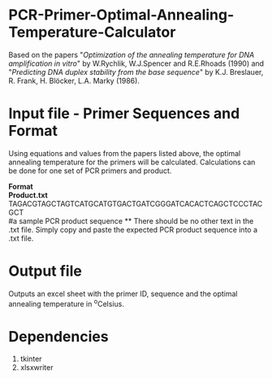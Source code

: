 # PCR-Primer-Optimal-Annealing-Temperature-Calculator
Based on the papers "_Optimization of the annealing temperature for DNA amplification in vitro_" by W.Rychlik, W.J.Spencer and R.E.Rhoads (1990) and "_Predicting DNA duplex stability from the base sequence_" by K.J. Breslauer, R. Frank, H. Blöcker, L.A. Marky (1986).

# Input file - Primer Sequences and Format

Using equations and values from the papers listed above, the optimal annealing temperature for the primers will be calculated. 
Calculations can be done for one set of PCR primers and product. 

**Format** <br>
**Product.txt** <br>
TAGACGTAGCTAGTCATGCATGTGACTGATCGGGATCACACTCAGCTCCCTACGCT <br> #a sample PCR product sequence
** There should be no other text in the .txt file. Simply copy and paste the expected PCR product sequence into a .txt file.

# Output file
Outputs an excel sheet with the primer ID, sequence and the optimal annealing temperature in <sup>o</sup>Celsius. 

# Dependencies 
1. tkinter
2. xlsxwriter
